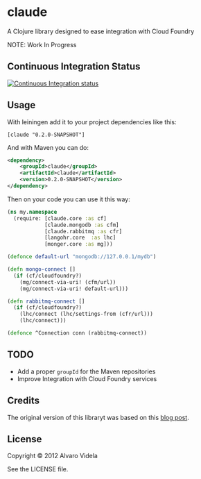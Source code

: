# claude

A Clojure library designed to ease integration with Cloud Foundry

NOTE: Work In Progress

## Continuous Integration Status

[![Continuous Integration status](https://secure.travis-ci.org/videlalvaro/claude.png)](http://travis-ci.org/videlalvaro/claude)

## Usage

With leiningen add it to your project dependencies like this:

    [claude "0.2.0-SNAPSHOT"]

And with Maven you can do:

```xml
<dependency>
    <groupId>claude</groupId>
    <artifactId>claude</artifactId>
    <version>0.2.0-SNAPSHOT</version>
</dependency>
```

Then on your code you can use it this way:

```clojure
(ns my.namespace
  (require: [claude.core :as cf]
            [claude.mongodb :as cfm]
            [claude.rabbitmq :as cfr]
            [langohr.core  :as lhc]
            [monger.core :as mg]))

(defonce default-url "mongodb://127.0.0.1/mydb")

(defn mongo-connect []
  (if (cf/cloudfoundry?)
    (mg/connect-via-uri! (cfm/url))
    (mg/connect-via-uri! default-url)))

(defn rabbitmq-connect []
  (if (cf/cloudfoundry?)
    (lhc/connect (lhc/settings-from (cfr/url)))
    (lhc/connect)))

(defonce ^Connection conn (rabbitmq-connect))
```

## TODO

- Add a proper `groupId` for the Maven repositories
- Improve Integration with Cloud Foundry services

## Credits

The original version of this libraryt was based on this [blog post](http://sunng.info/blog/2012/01/clojure-on-cloudfoundry/).

## License

Copyright © 2012 Alvaro Videla

See the LICENSE file.
